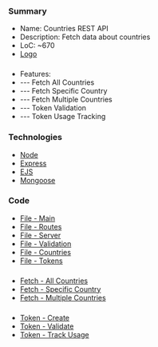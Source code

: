 ### Summary
- Name: Countries REST API
- Description: Fetch data about countries
- LoC: ~670
- [Logo](https://github.com/Sinc0/NodeCountriesRestAPI/blob/master/public/icon.png)
###
- Features:
- \--- Fetch All Countries
- \--- Fetch Specific Country
- \--- Fetch Multiple Countries
- \--- Token Validation
- \--- Token Usage Tracking

### Technologies
- [Node](https://www.nodejs.org)
- [Express](https://expressjs.com)
- [EJS](https://ejs.co)
- [Mongoose](https://mongoosejs.com)

### Code
- [File - Main](https://github.com/Sinc0/NodeCountriesRestAPI/blob/master/views/index.ejs)
- [File - Routes](https://github.com/Sinc0/NodeCountriesRestAPI/blob/master/routes.js)
- [File - Server](https://github.com/Sinc0/NodeCountriesRestAPI/blob/master/server.js)
- [File - Validation](https://github.com/Sinc0/NodeCountriesRestAPI/blob/master/validation.js)
- [File - Countries](https://github.com/Sinc0/NodeCountriesRestAPI/blob/master/controllers/countries.js)
- [File - Tokens](https://github.com/Sinc0/NodeCountriesRestAPI/blob/master/controllers/tokens.js)
###
- [Fetch - All Countries](https://github.com/Sinc0/NodeCountriesRestAPI/blob/master/controllers/countries.js#L11-L48)
- [Fetch - Specific Country](https://github.com/Sinc0/NodeCountriesRestAPI/blob/master/controllers/countries.js#L52-L109)
- [Fetch - Multiple Countries](https://github.com/Sinc0/NodeCountriesRestAPI/blob/master/controllers/countries.js#L113-L176)
###
- [Token - Create](https://github.com/Sinc0/NodeCountriesRestAPI/blob/master/controllers/tokens.js#L7-L25)
- [Token - Validate](https://github.com/Sinc0/NodeCountriesRestAPI/blob/master/validation.js#L6-L35)
- [Token - Track Usage](https://github.com/Sinc0/NodeCountriesRestAPI/blob/master/controllers/countries.js#L45-L46)
